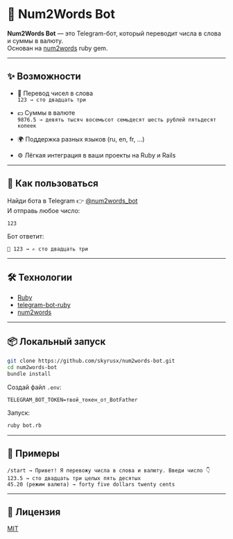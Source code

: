 # 🤖 Num2Words Bot

**Num2Words Bot** — это Telegram-бот, который переводит числа в слова и суммы в валюту.  
Основан на [num2words](https://github.com/skyrusx/num2words) ruby gem.

---

## ✨ Возможности

- 🔢 Перевод чисел в слова  
  `123 → сто двадцать три`

- 💵 Суммы в валюте  
  `9876.5 → девять тысяч восемьсот семьдесят шесть рублей пятьдесят копеек`

- 🌍 Поддержка разных языков (ru, en, fr, …)

- ⚙️ Лёгкая интеграция в ваши проекты на Ruby и Rails

---

## 🚀 Как пользоваться

Найди бота в Telegram 👉 [@num2words_bot](https://t.me/num2words_bot)  
И отправь любое число:

```
123
```

Бот ответит:

```
🔢 123 → ✍️ сто двадцать три
```

---

## 🛠 Технологии

- [Ruby](https://www.ruby-lang.org/)
- [telegram-bot-ruby](https://github.com/atipugin/telegram-bot-ruby)
- [num2words](https://github.com/skyrusx/num2words)

---

## 📦 Локальный запуск

```bash
git clone https://github.com/skyrusx/num2words-bot.git
cd num2words-bot
bundle install
```

Создай файл `.env`:

```dotenv
TELEGRAM_BOT_TOKEN=твой_токен_от_BotFather
```

Запуск:

```bash
ruby bot.rb
```

---

## 📝 Примеры

```
/start → Привет! Я перевожу числа в слова и валюту. Введи число 👇
123.5 → сто двадцать три целых пять десятых
45.20 (режим валюта) → forty five dollars twenty cents
```

---

## 📜 Лицензия

[MIT](LICENSE)
